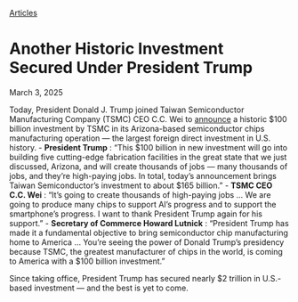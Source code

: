 [Articles](https://www.whitehouse.gov/articles/)

# 					Another Historic Investment Secured Under President Trump				

March 3, 2025

Today, President Donald J. Trump joined Taiwan Semiconductor Manufacturing Company (TSMC) CEO C.C. Wei to [announce](https://x.com/RapidResponse47/status/1896648385542963549) a historic $100 billion investment by TSMC in its Arizona-based semiconductor chips manufacturing operation — the largest foreign direct investment in U.S. history.
    - **President Trump** : “This $100 billion in new investment will go into building five cutting-edge fabrication facilities in the great state that we just discussed, Arizona, and will create thousands of jobs — many thousands of jobs, and they’re high-paying jobs. In total, today’s announcement brings Taiwan Semiconductor’s investment to about $165 billion.”
    - **TSMC CEO C.C. Wei** : “It’s going to create thousands of high-paying jobs … We are going to produce many chips to support AI’s progress and to support the smartphone’s progress. I want to thank President Trump again for his support.”
    - **Secretary of Commerce Howard Lutnick** :  “President Trump has made it a fundamental objective to bring semiconductor chip manufacturing home to America … You’re seeing the power of Donald Trump’s presidency because TSMC, the greatest manufacturer of chips in the world, is coming to America with a $100 billion investment.”

Since taking office, President Trump has secured nearly $2 trillion in U.S.-based investment — and the best is yet to come.
